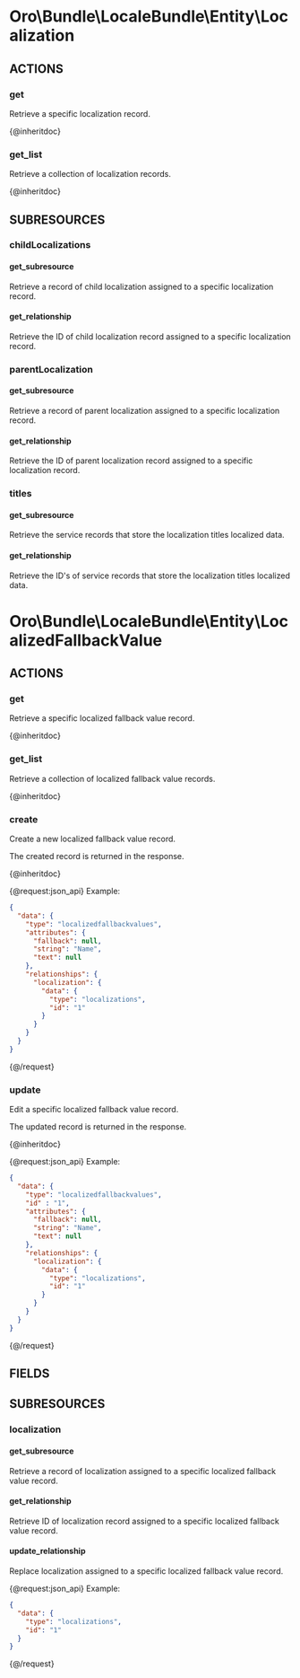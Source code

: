 # Oro\Bundle\LocaleBundle\Entity\Localization

## ACTIONS

### get

Retrieve a specific localization record.

{@inheritdoc}

### get_list

Retrieve a collection of localization records.

{@inheritdoc}

## SUBRESOURCES

### childLocalizations

#### get_subresource

Retrieve a record of child localization assigned to a specific localization record.

#### get_relationship

Retrieve the ID of child localization record assigned to a specific localization record.

### parentLocalization

#### get_subresource

Retrieve a record of parent localization assigned to a specific localization record.

#### get_relationship

Retrieve the ID of parent localization record assigned to a specific localization record.

### titles

#### get_subresource

Retrieve the service records that store the localization titles localized data.

#### get_relationship

Retrieve the ID's of service records that store the localization titles localized data.

# Oro\Bundle\LocaleBundle\Entity\LocalizedFallbackValue

## ACTIONS

### get

Retrieve a specific localized fallback value record.

{@inheritdoc}

### get_list

Retrieve a collection of localized fallback value records.

{@inheritdoc}

### create

Create a new localized fallback value record.

The created record is returned in the response.

{@inheritdoc}

{@request:json_api}
Example:

```JSON
{
  "data": {
    "type": "localizedfallbackvalues",
    "attributes": {
      "fallback": null,
      "string": "Name",
      "text": null
    },
    "relationships": {
      "localization": {
        "data": {
          "type": "localizations",
          "id": "1"
        }
      }
    }
  }
}
```
{@/request}

### update

Edit a specific localized fallback value record.

The updated record is returned in the response.

{@inheritdoc}

{@request:json_api}
Example:

```JSON
{
  "data": {
    "type": "localizedfallbackvalues",
    "id" : "1",
    "attributes": {
      "fallback": null,
      "string": "Name",
      "text": null
    },
    "relationships": {
      "localization": {
        "data": {
          "type": "localizations",
          "id": "1"
        }
      }
    }
  }
}
```
{@/request}

## FIELDS

## SUBRESOURCES

### localization

#### get_subresource

Retrieve a record of localization assigned to a specific localized fallback value record.

#### get_relationship

Retrieve ID of localization record assigned to a specific localized fallback value record.

#### update_relationship

Replace localization assigned to a specific localized fallback value record.

{@request:json_api}
Example:

```JSON
{
  "data": {
    "type": "localizations",
    "id": "1"
  }
}
```
{@/request}

